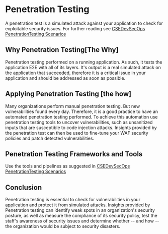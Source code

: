 # Penetration Testing

A penetration test is a simulated attack against your application to check for exploitable security issues.
For further reading  see [CSEDevSecOps PenetrationTesting Scenarios](https://github.com/microsoft/CSEDevSecOps/tree/master/Scenarios/PenetrationTesting)

## Why Penetration Testing[The Why]

Penetration testing performed on a running application. As such, it tests the application E2E with all of its layers. It's output is a real simulated attack on the application that succeeded, therefore it is a critical issue in your application and should be addressed as soon as possible.

## Applying Penetration Testing [the how]

Many organizations perform manual penetration testing. But new vulnerabilities found every day. Therefore, it is a good practice to have an automated penetration testing performed.
To achieve this automation use penetration testing tools to uncover vulnerabilities, such as unsanitized inputs that are susceptible to code injection attacks.
Insights provided by the penetration test can then be used to fine-tune your WAF security policies and patch detected vulnerabilities.

## Penetration Testing Frameworks and Tools

Use the tools and pipelines as suggested in [CSEDevSecOps PenetrationTesting Scenarios](https://github.com/microsoft/CSEDevSecOps/tree/master/Scenarios/PenetrationTesting)

## Conclusion

Penetration testing is essential to check for vulnerabilities in your application and protect it from simulated attacks. Insights provided by Penetration testing can identify weak spots in an organization's security posture, as well as measure the compliance of its security policy, test the staff's awareness of security issues and determine whether -- and how -- the organization would be subject to security disasters.
